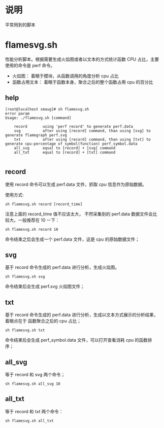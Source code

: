# 说明
平常用到的脚本


# flamesvg.sh
性能分析脚本。根据需要生成火焰图或者以文本的方式统计函数 CPU 占比，主要使用的命令是 perf 命令。

+ 火焰图： 着眼于模块，从函数调用的角度分析 cpu 占比
+ 函数占用文本：  着眼于函数本身，聚合之后的整个函数占用 cpu 的百分比


## help
 ```
 [root@localhost smaug]# sh flamesvg.sh 
error param
Usage: ./flamesvg.sh [command]

     record       using 'perf record' to generate perf.data
     svg          after using [record] command, than using [svg] to generate flamegraph perf.svg
     txt          after using [record] command, than using [txt] to generate cpu-percentage of symbol(function) perf_symbol.data
     all_svg      equal to [record] + [svg] command
     all_txt      equal to [record] + [txt] command
  
 ```

## record
使用 record 命令可以生成 perf.data 文件，抓取 cpu 信息作为原始数据。

使用方式:

```
sh flamesvg.sh record [record_time]
```
注意上面的 record_time 值不应该太大， 不然采集到的 perf.data 数据文件会比较大。一般推荐在 10 一下：

```
sh flamesvg.sh record 10
```

命令结束之后会生成一个 perf.data 文件，这是 cpu 的原始数据文件；

## svg
基于 record 命令生成的 perf.data 进行分析，生成火焰图。

```
sh flamesvg.sh svg
```
命令结束后会生成 perf.svg 火焰图文件；

## txt
基于 record 命令生成的 perf.data 进行分析，生成以文本方式展示的分析结果，着眼点在于 函数聚合之后的 cpu 占比；

```
sh flamesvg.sh txt
```
命令结束后会生成 perf_symbol.data 文件，可以打开查看消耗 cpu 的函数排序；

## all_svg

等于 record 和 svg 两个命令；

```
sh flamesvg.sh all_svg 10
```

## all_txt
等于 record 和 txt 两个命令：

```
sh flamesvg.sh all_txt
```



